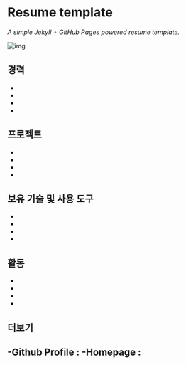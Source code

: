 # Resume template

*A simple Jekyll + GitHub Pages powered resume template.*

![img](images/screenshot.png)

## 경력
-
-
-
-

## 프로젝트
-
-
-
-

## 보유 기술 및 사용 도구
-
-
-
-

## 활동
-
-
-
-

## 더보기
-Github Profile :
-Homepage : 
-

